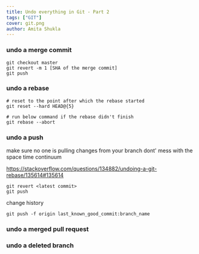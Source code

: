 ```yaml
---
title: Undo everything in Git - Part 2
tags: ["GIT"]
cover: git.png
author: Amita Shukla
---
```


### undo a merge commit

```git
git checkout master
git revert -m 1 [SHA of the merge commit]
git push
```

### undo a rebase
```git
# reset to the point after which the rebase started
git reset --hard HEAD@{5}

# run below command if the rebase didn't finish
git rebase --abort
```

### undo a push
make sure no one is pulling changes from your branch
dont' mess with the space time continuum

https://stackoverflow.com/questions/134882/undoing-a-git-rebase/135614#135614

```
git revert <latest commit>
git push
```

change history

```git
git push -f origin last_known_good_commit:branch_name
```

### undo a merged pull request

### undo a deleted branch
